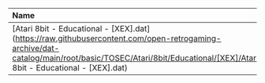 |Name|Size|
|:---|---:|
|[Atari 8bit - Educational - [XEX].dat](https://raw.githubusercontent.com/open-retrogaming-archive/dat-catalog/main/root/basic/TOSEC/Atari/8bit/Educational/[XEX]/Atari 8bit - Educational - [XEX].dat)|8989|
